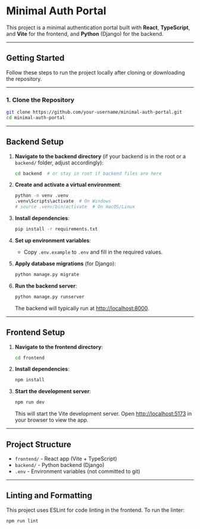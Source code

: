 # Minimal Auth Portal

This project is a minimal authentication portal built with **React**, **TypeScript**, and **Vite** for the frontend, and **Python** (Django) for the backend.

---

## Getting Started

Follow these steps to run the project locally after cloning or downloading the repository.

---

### 1. Clone the Repository

```sh
git clone https://github.com/your-username/minimal-auth-portal.git
cd minimal-auth-portal
```

---

## Backend Setup

1. **Navigate to the backend directory** (if your backend is in the root or a `backend/` folder, adjust accordingly):

   ```sh
   cd backend  # or stay in root if backend files are here
   ```

2. **Create and activate a virtual environment**:

   ```sh
   python -m venv .venv
   .venv\Scripts\activate  # On Windows
   # source .venv/bin/activate  # On macOS/Linux
   ```

3. **Install dependencies**:

   ```sh
   pip install -r requirements.txt
   ```

4. **Set up environment variables**:
   - Copy `.env.example` to `.env` and fill in the required values.

5. **Apply database migrations** (for Django):

   ```sh
   python manage.py migrate
   ```

6. **Run the backend server**:

   ```sh
   python manage.py runserver
   ```

   The backend will typically run at [http://localhost:8000](http://localhost:8000).

---

## Frontend Setup

1. **Navigate to the frontend directory**:

   ```sh
   cd frontend
   ```

2. **Install dependencies**:

   ```sh
   npm install
   ```

3. **Start the development server**:

   ```sh
   npm run dev
   ```

   This will start the Vite development server. Open [http://localhost:5173](http://localhost:5173) in your browser to view the app.

---

## Project Structure

- `frontend/` - React app (Vite + TypeScript)
- `backend/` - Python backend (Django)
- `.env` - Environment variables (not committed to git)

---

## Linting and Formatting

This project uses ESLint for code linting in the frontend. To run the linter:

```sh
npm run lint
```

##
